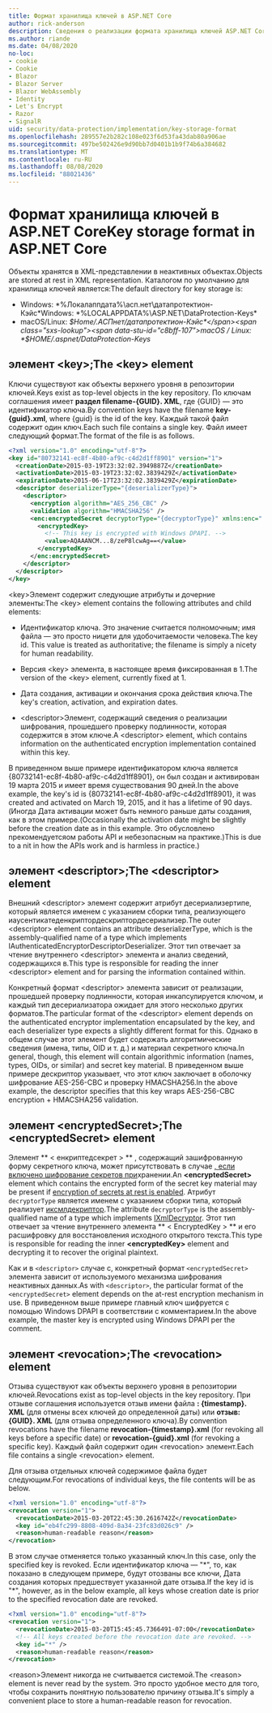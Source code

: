 ```yaml
---
title: Формат хранилища ключей в ASP.NET Core
author: rick-anderson
description: Сведения о реализации формата хранилища ключей ASP.NET Core Data Protection.
ms.author: riande
ms.date: 04/08/2020
no-loc:
- cookie
- Cookie
- Blazor
- Blazor Server
- Blazor WebAssembly
- Identity
- Let's Encrypt
- Razor
- SignalR
uid: security/data-protection/implementation/key-storage-format
ms.openlocfilehash: 289557e2b282c108e023f6d53fa43dab80a906ae
ms.sourcegitcommit: 497be502426e9d90bb7d0401b1b9f74b6a384682
ms.translationtype: MT
ms.contentlocale: ru-RU
ms.lasthandoff: 08/08/2020
ms.locfileid: "88021436"
---
```

# <a name="key-storage-format-in-aspnet-core"></a><span data-ttu-id="c8bff-103">Формат хранилища ключей в ASP.NET Core</span><span class="sxs-lookup"><span data-stu-id="c8bff-103">Key storage format in ASP.NET Core</span></span>

<a name="data-protection-implementation-key-storage-format"></a>

<span data-ttu-id="c8bff-104">Объекты хранятся в XML-представлении в неактивных объектах.</span><span class="sxs-lookup"><span data-stu-id="c8bff-104">Objects are stored at rest in XML representation.</span></span> <span data-ttu-id="c8bff-105">Каталогом по умолчанию для хранилища ключей является:</span><span class="sxs-lookup"><span data-stu-id="c8bff-105">The default directory for key storage is:</span></span>

* <span data-ttu-id="c8bff-106">Windows: \*%Локалаппдата%\асп.нет\датапротектион-Кэйс\*</span><span class="sxs-lookup"><span data-stu-id="c8bff-106">Windows: \*%LOCALAPPDATA%\ASP.NET\DataProtection-Keys\*</span></span>
* <span data-ttu-id="c8bff-107">macOS/Linux: *$Home/.АСПнет/датапротектион-Кэйс*</span><span class="sxs-lookup"><span data-stu-id="c8bff-107">macOS / Linux: *$HOME/.aspnet/DataProtection-Keys*</span></span>

## <a name="the-key-element"></a><span data-ttu-id="c8bff-108">элемент \<key>;</span><span class="sxs-lookup"><span data-stu-id="c8bff-108">The \<key> element</span></span>

<span data-ttu-id="c8bff-109">Ключи существуют как объекты верхнего уровня в репозитории ключей.</span><span class="sxs-lookup"><span data-stu-id="c8bff-109">Keys exist as top-level objects in the key repository.</span></span> <span data-ttu-id="c8bff-110">По ключам соглашения имеет **раздел filename-{GUID}. XML**, где {GUID} — это идентификатор ключа.</span><span class="sxs-lookup"><span data-stu-id="c8bff-110">By convention keys have the filename **key-{guid}.xml**, where {guid} is the id of the key.</span></span> <span data-ttu-id="c8bff-111">Каждый такой файл содержит один ключ.</span><span class="sxs-lookup"><span data-stu-id="c8bff-111">Each such file contains a single key.</span></span> <span data-ttu-id="c8bff-112">Файл имеет следующий формат.</span><span class="sxs-lookup"><span data-stu-id="c8bff-112">The format of the file is as follows.</span></span>

```xml
<?xml version="1.0" encoding="utf-8"?>
<key id="80732141-ec8f-4b80-af9c-c4d2d1ff8901" version="1">
  <creationDate>2015-03-19T23:32:02.3949887Z</creationDate>
  <activationDate>2015-03-19T23:32:02.3839429Z</activationDate>
  <expirationDate>2015-06-17T23:32:02.3839429Z</expirationDate>
  <descriptor deserializerType="{deserializerType}">
    <descriptor>
      <encryption algorithm="AES_256_CBC" />
      <validation algorithm="HMACSHA256" />
      <enc:encryptedSecret decryptorType="{decryptorType}" xmlns:enc="...">
        <encryptedKey>
          <!-- This key is encrypted with Windows DPAPI. -->
          <value>AQAAANCM...8/zeP8lcwAg==</value>
        </encryptedKey>
      </enc:encryptedSecret>
    </descriptor>
  </descriptor>
</key>
```

<span data-ttu-id="c8bff-113">\<key>Элемент содержит следующие атрибуты и дочерние элементы:</span><span class="sxs-lookup"><span data-stu-id="c8bff-113">The \<key> element contains the following attributes and child elements:</span></span>

* <span data-ttu-id="c8bff-114">Идентификатор ключа. Это значение считается полномочным; имя файла — это просто ницети для удобочитаемости человека.</span><span class="sxs-lookup"><span data-stu-id="c8bff-114">The key id. This value is treated as authoritative; the filename is simply a nicety for human readability.</span></span>

* <span data-ttu-id="c8bff-115">Версия \<key> элемента, в настоящее время фиксированная в 1.</span><span class="sxs-lookup"><span data-stu-id="c8bff-115">The version of the \<key> element, currently fixed at 1.</span></span>

* <span data-ttu-id="c8bff-116">Дата создания, активации и окончания срока действия ключа.</span><span class="sxs-lookup"><span data-stu-id="c8bff-116">The key's creation, activation, and expiration dates.</span></span>

* <span data-ttu-id="c8bff-117">\<descriptor>Элемент, содержащий сведения о реализации шифрования, прошедшего проверку подлинности, которая содержится в этом ключе.</span><span class="sxs-lookup"><span data-stu-id="c8bff-117">A \<descriptor> element, which contains information on the authenticated encryption implementation contained within this key.</span></span>

<span data-ttu-id="c8bff-118">В приведенном выше примере идентификатором ключа является {80732141-ec8f-4b80-af9c-c4d2d1ff8901}, он был создан и активирован 19 марта 2015 и имеет время существования 90 дней.</span><span class="sxs-lookup"><span data-stu-id="c8bff-118">In the above example, the key's id is {80732141-ec8f-4b80-af9c-c4d2d1ff8901}, it was created and activated on March 19, 2015, and it has a lifetime of 90 days.</span></span> <span data-ttu-id="c8bff-119">(Иногда Дата активации может быть немного раньше даты создания, как в этом примере.</span><span class="sxs-lookup"><span data-stu-id="c8bff-119">(Occasionally the activation date might be slightly before the creation date as in this example.</span></span> <span data-ttu-id="c8bff-120">Это обусловлено nрекомендуетсяом работы API и небезопасным на практике.)</span><span class="sxs-lookup"><span data-stu-id="c8bff-120">This is due to a nit in how the APIs work and is harmless in practice.)</span></span>

## <a name="the-descriptor-element"></a><span data-ttu-id="c8bff-121">элемент \<descriptor>;</span><span class="sxs-lookup"><span data-stu-id="c8bff-121">The \<descriptor> element</span></span>

<span data-ttu-id="c8bff-122">Внешний \<descriptor> элемент содержит атрибут десериализертипе, который является именем с указанием сборки типа, реализующего иаусентикатеденкриптордескриптордесериализер.</span><span class="sxs-lookup"><span data-stu-id="c8bff-122">The outer \<descriptor> element contains an attribute deserializerType, which is the assembly-qualified name of a type which implements IAuthenticatedEncryptorDescriptorDeserializer.</span></span> <span data-ttu-id="c8bff-123">Этот тип отвечает за чтение внутреннего \<descriptor> элемента и анализ сведений, содержащихся в.</span><span class="sxs-lookup"><span data-stu-id="c8bff-123">This type is responsible for reading the inner \<descriptor> element and for parsing the information contained within.</span></span>

<span data-ttu-id="c8bff-124">Конкретный формат \<descriptor> элемента зависит от реализации, прошедшей проверку подлинности, которая инкапсулируется ключом, и каждый тип десериализатора ожидает для этого несколько других форматов.</span><span class="sxs-lookup"><span data-stu-id="c8bff-124">The particular format of the \<descriptor> element depends on the authenticated encryptor implementation encapsulated by the key, and each deserializer type expects a slightly different format for this.</span></span> <span data-ttu-id="c8bff-125">Однако в общем случае этот элемент будет содержать алгоритмические сведения (имена, типы, OID и т. д.) и материал секретного ключа.</span><span class="sxs-lookup"><span data-stu-id="c8bff-125">In general, though, this element will contain algorithmic information (names, types, OIDs, or similar) and secret key material.</span></span> <span data-ttu-id="c8bff-126">В приведенном выше примере дескриптор указывает, что этот ключ заключает в оболочку шифрование AES-256-CBC и проверку HMACSHA256.</span><span class="sxs-lookup"><span data-stu-id="c8bff-126">In the above example, the descriptor specifies that this key wraps AES-256-CBC encryption + HMACSHA256 validation.</span></span>

## <a name="the-encryptedsecret-element"></a><span data-ttu-id="c8bff-127">элемент \<encryptedSecret>;</span><span class="sxs-lookup"><span data-stu-id="c8bff-127">The \<encryptedSecret> element</span></span>

<span data-ttu-id="c8bff-128">Элемент \*\* &lt; енкриптедсекрет &gt; \*\* , содержащий зашифрованную форму секретного ключа, может присутствовать в случае [, если включено шифрование секретов при](xref:security/data-protection/implementation/key-encryption-at-rest)хранении.</span><span class="sxs-lookup"><span data-stu-id="c8bff-128">An **&lt;encryptedSecret&gt;** element which contains the encrypted form of the secret key material may be present if [encryption of secrets at rest is enabled](xref:security/data-protection/implementation/key-encryption-at-rest).</span></span> <span data-ttu-id="c8bff-129">Атрибут `decryptorType` является именем с указанием сборки типа, который реализует [иксмлдекриптор](/dotnet/api/microsoft.aspnetcore.dataprotection.xmlencryption.ixmldecryptor).</span><span class="sxs-lookup"><span data-stu-id="c8bff-129">The attribute `decryptorType` is the assembly-qualified name of a type which implements [IXmlDecryptor](/dotnet/api/microsoft.aspnetcore.dataprotection.xmlencryption.ixmldecryptor).</span></span> <span data-ttu-id="c8bff-130">Этот тип отвечает за чтение внутреннего элемента \*\* &lt; EncryptedKey &gt; \*\* и его расшифровку для восстановления исходного открытого текста.</span><span class="sxs-lookup"><span data-stu-id="c8bff-130">This type is responsible for reading the inner **&lt;encryptedKey&gt;** element and decrypting it to recover the original plaintext.</span></span>

<span data-ttu-id="c8bff-131">Как и в `<descriptor>` случае с, конкретный формат `<encryptedSecret>` элемента зависит от используемого механизма шифрования неактивных данных.</span><span class="sxs-lookup"><span data-stu-id="c8bff-131">As with `<descriptor>`, the particular format of the `<encryptedSecret>` element depends on the at-rest encryption mechanism in use.</span></span> <span data-ttu-id="c8bff-132">В приведенном выше примере главный ключ шифруется с помощью Windows DPAPI в соответствии с комментарием.</span><span class="sxs-lookup"><span data-stu-id="c8bff-132">In the above example, the master key is encrypted using Windows DPAPI per the comment.</span></span>

## <a name="the-revocation-element"></a><span data-ttu-id="c8bff-133">элемент \<revocation>;</span><span class="sxs-lookup"><span data-stu-id="c8bff-133">The \<revocation> element</span></span>

<span data-ttu-id="c8bff-134">Отзыва существуют как объекты верхнего уровня в репозитории ключей.</span><span class="sxs-lookup"><span data-stu-id="c8bff-134">Revocations exist as top-level objects in the key repository.</span></span> <span data-ttu-id="c8bff-135">При отзыве соглашения используется отзыв имени файла **: {timestamp}. XML** (для отмены всех ключей до определенной даты) или **отзыв: {GUID}. XML** (для отзыва определенного ключа).</span><span class="sxs-lookup"><span data-stu-id="c8bff-135">By convention revocations have the filename **revocation-{timestamp}.xml** (for revoking all keys before a specific date) or **revocation-{guid}.xml** (for revoking a specific key).</span></span> <span data-ttu-id="c8bff-136">Каждый файл содержит один \<revocation> элемент.</span><span class="sxs-lookup"><span data-stu-id="c8bff-136">Each file contains a single \<revocation> element.</span></span>

<span data-ttu-id="c8bff-137">Для отзыва отдельных ключей содержимое файла будет следующим.</span><span class="sxs-lookup"><span data-stu-id="c8bff-137">For revocations of individual keys, the file contents will be as below.</span></span>

```xml
<?xml version="1.0" encoding="utf-8"?>
<revocation version="1">
  <revocationDate>2015-03-20T22:45:30.2616742Z</revocationDate>
  <key id="eb4fc299-8808-409d-8a34-23fc83d026c9" />
  <reason>human-readable reason</reason>
</revocation>
```

<span data-ttu-id="c8bff-138">В этом случае отменяется только указанный ключ.</span><span class="sxs-lookup"><span data-stu-id="c8bff-138">In this case, only the specified key is revoked.</span></span> <span data-ttu-id="c8bff-139">Если идентификатор ключа — "\*", то, как показано в следующем примере, будут отозваны все ключи, Дата создания которых предшествует указанной дате отзыва.</span><span class="sxs-lookup"><span data-stu-id="c8bff-139">If the key id is "\*", however, as in the below example, all keys whose creation date is prior to the specified revocation date are revoked.</span></span>

```xml
<?xml version="1.0" encoding="utf-8"?>
<revocation version="1">
  <revocationDate>2015-03-20T15:45:45.7366491-07:00</revocationDate>
  <!-- All keys created before the revocation date are revoked. -->
  <key id="*" />
  <reason>human-readable reason</reason>
</revocation>
```

<span data-ttu-id="c8bff-140">\<reason>Элемент никогда не считывается системой.</span><span class="sxs-lookup"><span data-stu-id="c8bff-140">The \<reason> element is never read by the system.</span></span> <span data-ttu-id="c8bff-141">Это просто удобное место для того, чтобы сохранить понятную пользователю причину отзыва.</span><span class="sxs-lookup"><span data-stu-id="c8bff-141">It's simply a convenient place to store a human-readable reason for revocation.</span></span>
